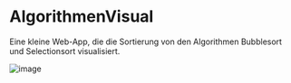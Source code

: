 # AlgorithmenVisual

Eine kleine Web-App, die die Sortierung von den Algorithmen Bubblesort und Selectionsort visualisiert.

![image](https://user-images.githubusercontent.com/93265685/139098102-98890c09-e42e-4e89-adeb-56d9a9ad97b2.png)
